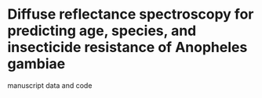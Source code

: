# Diffuse reflectance spectroscopy for predicting age, species, and insecticide resistance of Anopheles gambiae

manuscript data and code
